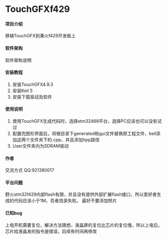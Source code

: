 # TouchGFXf429

#### 项目介绍
移植TouchGFX到秉火f429开发板上

#### 软件架构
软件架构说明


#### 安装教程

1. 安装TouchGFX4.9.3
2. 安装Keil 5
3. 安装下载驱动及软件

#### 使用说明

1. 使用TouchGFX生成代码时，选择stm32469平台，选择PC应该也可以没有试过
2. 配置完图形界面后，将根目录下generated和gui文件替换原工程文件，keil添加这两个文件夹下的.cpp，并且添加hpp路径
3. User文件夹内为SDRAM驱动

#### 作者

交流方式 QQ:921380017

#### 平台问题

野火stm32f429内部flash有限，并且没有提供外部扩展flash接口，所以爱好者生成的代码应该小于1M，否者烧录失败。
最好不要添加照片

#### 已知bug

上电开机需要复位，解决方法猜想，液晶屏的复位比芯片的复位慢，所以上电后，芯片给液晶发的指令是错误，后续有时间再修改
